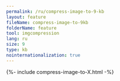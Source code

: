 ```yaml
---
permalink: /ru/compress-image-to-9-kb
layout: feature
fileName: compress-image-to-9kb
folderName: feature
tool: imgcompression
lang: ru
size: 9
type: kb
nointernationalization: true
---
```

{%- include compress-image-to-X.html -%}
      